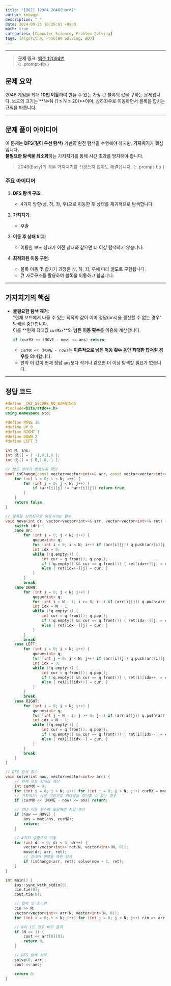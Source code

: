 ```yaml
---
title: "[BOJ] 12904 2048(Hard)"
author: knowgyu
description: " "
date: 2024-09-25 16:29:01 +0900
math: true
categories: [Computer Science, Problem Solving]
tags: [Algorithm, Problem Solving, BOJ]
---
```


---

> **문제 링크**: [백준 12094번](https://www.acmicpc.net/problem/12094)  
{: .prompt-tip }

## 문제 요약

2048 게임을 최대 **10번 이동**하여 만들 수 있는 가장 큰 블록의 값을 구하는 문제입니다. 보드의 크기는 **N×N (1 ≤ N ≤ 20)**이며, 상하좌우로 이동하면서 블록을 합치는 규칙을 따릅니다.

---

## 문제 풀이 아이디어

이 문제는 **DFS(깊이 우선 탐색)** 기반의 완전 탐색을 수행해야 하지만, **가지치기**가 핵심입니다.  
**불필요한 탐색을 최소화**하는 가지치기를 통해 시간 초과를 방지해야 합니다.

> 2048(Easy)의 경우 가지치기를 신경쓰지 않아도 해결됩니다.
{: .prompt-tip }

### 주요 아이디어

1. **DFS 탐색 구조**:  
   - 4가지 방향(상, 하, 좌, 우)으로 이동한 후 상태를 재귀적으로 탐색합니다.

2. **가지치기**:  
   - 후술

3. **이동 후 상태 비교**:  
   - 이동한 보드 상태가 이전 상태와 같으면 더 이상 탐색하지 않습니다.  

4. **최적화된 이동 구현**:  
   - 블록 이동 및 합치기 과정은 상, 하, 좌, 우에 따라 별도로 구현됩니다.
   - 큐 자료구조를 활용하여 블록을 이동하고 합칩니다.

---

## 가지치기의 핵심

- **불필요한 탐색 제거**:  
  "현재 보드에서 나올 수 있는 최적의 값이 이미 정답(ans)을 갱신할 수 없는 경우" 탐색을 중단합니다.  
  이를 **현재 최대값 `curMax`**와 **남은 이동 횟수**를 이용해 계산합니다.

   ```cpp
   if (curMX << (MOVE - now) <= ans) return;
   ```
   - `curMX << (MOVE - now)`는 **이론적으로 남은 이동 횟수 동안 최대한 합쳐질 경우**를 의미합니다.
   - 만약 이 값이 현재 정답 `ans`보다 작거나 같으면 더 이상 탐색할 필요가 없습니다.

---

## 정답 코드
```cpp
#define _CRT_SECURE_NO_WARNINGS
#include<bits/stdc++.h>
using namespace std;

#define MOVE 10
#define UP 0
#define RIGHT 1
#define DOWN 2
#define LEFT 3

int N, ans;
int di[] = { -1,0,1,0 };
int dj[] = { 0,1,0,-1 };

// 보드 상태가 변했는지 확인
bool isChange(const vector<vector<int>>& arr, const vector<vector<int>>& narr) {
    for (int i = 0; i < N; i++) {
        for (int j = 0; j < N; j++) {
            if (arr[i][j] != narr[i][j]) return true;
        }
    }
    return false;
}

// 블록을 상하좌우로 이동시키는 함수
void move(int dr, vector<vector<int>>& arr, vector<vector<int>>& ret) {
    switch (dr) {
    case UP:
        for (int j = 0; j < N; j++) {
            queue<int> q;
            for (int i = 0; i < N; i++) if (arr[i][j]) q.push(arr[i][j]);
            int idx = 0;
            while (!q.empty()) {
                int cur = q.front(); q.pop();
                if (!q.empty() && cur == q.front()) { ret[idx++][j] = cur * 2; q.pop(); }
                else { ret[idx++][j] = cur; }
            }
        }
        break;
    case DOWN:
        for (int j = 0; j < N; j++) {
            queue<int> q;
            for (int i = N - 1; i >= 0; i--) if (arr[i][j]) q.push(arr[i][j]);
            int idx = N - 1;
            while (!q.empty()) {
                int cur = q.front(); q.pop();
                if (!q.empty() && cur == q.front()) { ret[idx--][j] = cur * 2; q.pop(); }
                else { ret[idx--][j] = cur; }
            }
        }
        break;
    case LEFT:
        for (int i = 0; i < N; i++) {
            queue<int> q;
            for (int j = 0; j < N; j++) if (arr[i][j]) q.push(arr[i][j]);
            int idx = 0;
            while (!q.empty()) {
                int cur = q.front(); q.pop();
                if (!q.empty() && cur == q.front()) { ret[i][idx++] = cur * 2; q.pop(); }
                else { ret[i][idx++] = cur; }
            }
        }
        break;
    case RIGHT:
        for (int i = 0; i < N; i++) {
            queue<int> q;
            for (int j = N - 1; j >= 0; j--) if (arr[i][j]) q.push(arr[i][j]);
            int idx = N - 1;
            while (!q.empty()) {
                int cur = q.front(); q.pop();
                if (!q.empty() && cur == q.front()) { ret[i][idx--] = cur * 2; q.pop(); }
                else { ret[i][idx--] = cur; }
            }
        }
        break;
    }
}

// DFS 탐색 함수
void solve(int now, vector<vector<int>> arr) {
    // 현재 보드 최대값 계산
    int curMX = 0;
    for (int i = 0; i < N; i++) for (int j = 0; j < N; j++) curMX = max(curMX, arr[i][j]);
    // 가지치기: 남은 이동으로 최대값을 갱신할 수 없는 경우
    if (curMX << (MOVE - now) <= ans) return;

    // 최대 이동 횟수에 도달하면 정답 갱신
    if (now == MOVE) {
        ans = max(ans, curMX);
        return;
    }

    // 4가지 방향으로 이동
    for (int dr = 0; dr < 4; dr++) {
        vector<vector<int>> ret(N, vector<int>(N, 0));
        move(dr, arr, ret);
        // 상태가 변했을 때만 탐색
        if (isChange(arr, ret)) solve(now + 1, ret);
    }
}

int main() {
    ios::sync_with_stdio(0);
    cin.tie(0);
    cout.tie(0);

    // 입력 및 초기화
    cin >> N;
    vector<vector<int>> arr(N, vector<int>(N, 0));
    for (int i = 0; i < N; i++) for (int j = 0; j < N; j++) cin >> arr[i][j];

    // N이 1인 경우 바로 출력
    if (N == 1) {
        cout << arr[0][0];
        return 0;
    }

    // DFS 탐색 시작
    solve(0, arr);
    cout << ans;

    return 0;
}
```
